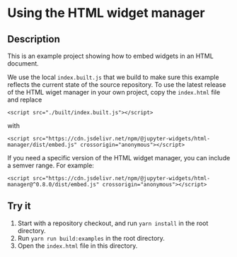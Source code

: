 # Using the HTML widget manager

## Description

This is an example project showing how to embed widgets in an HTML document.

We use the local `index.built.js` that we build to make sure this example
reflects the current state of the source repository. To use the latest release
of the HTML wiget manager in your own project, copy the `index.html` file and
replace

`<script src="./built/index.built.js"></script>`

with

`<script src="https://cdn.jsdelivr.net/npm/@jupyter-widgets/html-manager/dist/embed.js" crossorigin="anonymous"></script>`

If you need a specific version of the HTML widget manager, you can include a
semver range. For example:

`<script src="https://cdn.jsdelivr.net/npm/@jupyter-widgets/html-manager@^0.8.0/dist/embed.js" crossorigin="anonymous"></script>`

## Try it

1. Start with a repository checkout, and run `yarn install` in the root directory.
2. Run `yarn run build:examples` in the root directory.
3. Open the `index.html` file in this directory.
